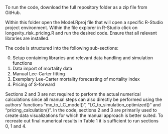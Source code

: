 To run the code, download the full repository folder as a zip file from GitHub. 

Within this folder open the Model.Rproj file that will open a specific R-Studio project environment. 
Within the file explorer in R-Studio click on longevity_risk_pricing.R and run the desired code. 
Ensure that all relevant libraries are installed.

The code is structured into the following sub-sections:

  0.	Setup containing libraries and relevant data handling and simulation functions
  1.	Data import of mortality data
  2.	Manual Lee-Carter fitting
  3.	Exemplary Lee-Carter mortality forecasting of mortality index
  4.	Pricing of S-forward

Sections 2 and 3 are not required to perform the actual numerical calculations since all manual steps can also directly be performed using the authors’ functions “mx_to_LC_model()”, “LC_to_simulation_optimized()” and “pricing_calculation()”. 
In the code, sections 2 and 3 are primarily used to create data visualizations for which the manual approach is better suited. 
To recreate out final numerical results in Table 1 it is sufficient to run sections 0, 1 and 4.
